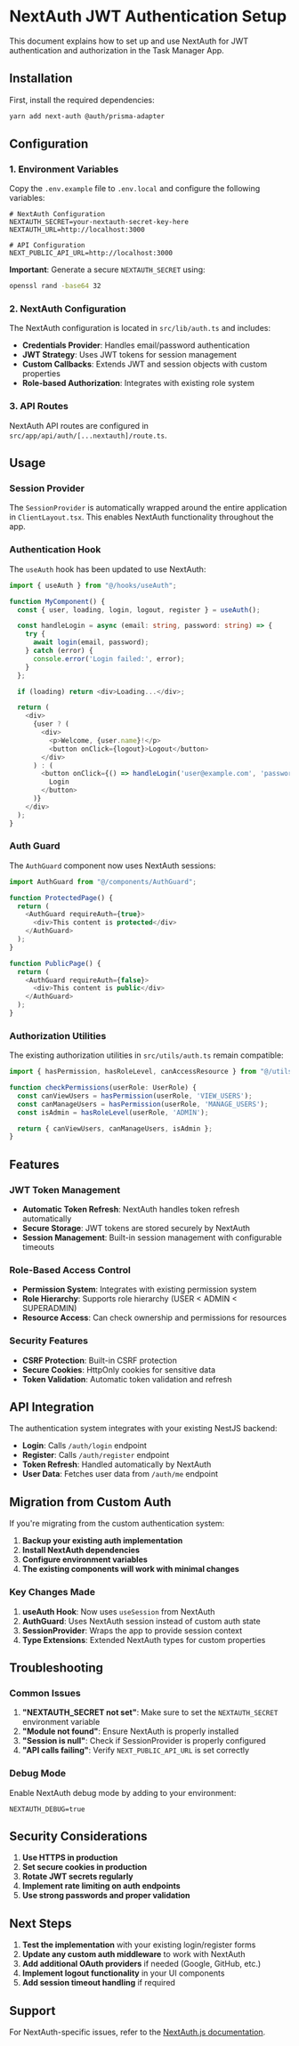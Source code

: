 # NextAuth JWT Authentication Setup

This document explains how to set up and use NextAuth for JWT authentication and authorization in the Task Manager App.

## Installation

First, install the required dependencies:

```bash
yarn add next-auth @auth/prisma-adapter
```

## Configuration

### 1. Environment Variables

Copy the `.env.example` file to `.env.local` and configure the following variables:

```env
# NextAuth Configuration
NEXTAUTH_SECRET=your-nextauth-secret-key-here
NEXTAUTH_URL=http://localhost:3000

# API Configuration
NEXT_PUBLIC_API_URL=http://localhost:3000
```

**Important**: Generate a secure `NEXTAUTH_SECRET` using:
```bash
openssl rand -base64 32
```

### 2. NextAuth Configuration

The NextAuth configuration is located in `src/lib/auth.ts` and includes:

- **Credentials Provider**: Handles email/password authentication
- **JWT Strategy**: Uses JWT tokens for session management
- **Custom Callbacks**: Extends JWT and session objects with custom properties
- **Role-based Authorization**: Integrates with existing role system

### 3. API Routes

NextAuth API routes are configured in `src/app/api/auth/[...nextauth]/route.ts`.

## Usage

### Session Provider

The `SessionProvider` is automatically wrapped around the entire application in `ClientLayout.tsx`. This enables NextAuth functionality throughout the app.

### Authentication Hook

The `useAuth` hook has been updated to use NextAuth:

```typescript
import { useAuth } from "@/hooks/useAuth";

function MyComponent() {
  const { user, loading, login, logout, register } = useAuth();

  const handleLogin = async (email: string, password: string) => {
    try {
      await login(email, password);
    } catch (error) {
      console.error('Login failed:', error);
    }
  };

  if (loading) return <div>Loading...</div>;

  return (
    <div>
      {user ? (
        <div>
          <p>Welcome, {user.name}!</p>
          <button onClick={logout}>Logout</button>
        </div>
      ) : (
        <button onClick={() => handleLogin('user@example.com', 'password')}>
          Login
        </button>
      )}
    </div>
  );
}
```

### Auth Guard

The `AuthGuard` component now uses NextAuth sessions:

```typescript
import AuthGuard from "@/components/AuthGuard";

function ProtectedPage() {
  return (
    <AuthGuard requireAuth={true}>
      <div>This content is protected</div>
    </AuthGuard>
  );
}

function PublicPage() {
  return (
    <AuthGuard requireAuth={false}>
      <div>This content is public</div>
    </AuthGuard>
  );
}
```

### Authorization Utilities

The existing authorization utilities in `src/utils/auth.ts` remain compatible:

```typescript
import { hasPermission, hasRoleLevel, canAccessResource } from "@/utils/auth";

function checkPermissions(userRole: UserRole) {
  const canViewUsers = hasPermission(userRole, 'VIEW_USERS');
  const canManageUsers = hasPermission(userRole, 'MANAGE_USERS');
  const isAdmin = hasRoleLevel(userRole, 'ADMIN');

  return { canViewUsers, canManageUsers, isAdmin };
}
```

## Features

### JWT Token Management

- **Automatic Token Refresh**: NextAuth handles token refresh automatically
- **Secure Storage**: JWT tokens are stored securely by NextAuth
- **Session Management**: Built-in session management with configurable timeouts

### Role-Based Access Control

- **Permission System**: Integrates with existing permission system
- **Role Hierarchy**: Supports role hierarchy (USER < ADMIN < SUPERADMIN)
- **Resource Access**: Can check ownership and permissions for resources

### Security Features

- **CSRF Protection**: Built-in CSRF protection
- **Secure Cookies**: HttpOnly cookies for sensitive data
- **Token Validation**: Automatic token validation and refresh

## API Integration

The authentication system integrates with your existing NestJS backend:

- **Login**: Calls `/auth/login` endpoint
- **Register**: Calls `/auth/register` endpoint
- **Token Refresh**: Handled automatically by NextAuth
- **User Data**: Fetches user data from `/auth/me` endpoint

## Migration from Custom Auth

If you're migrating from the custom authentication system:

1. **Backup your existing auth implementation**
2. **Install NextAuth dependencies**
3. **Configure environment variables**
4. **The existing components will work with minimal changes**

### Key Changes Made

1. **useAuth Hook**: Now uses `useSession` from NextAuth
2. **AuthGuard**: Uses NextAuth session instead of custom auth state
3. **SessionProvider**: Wraps the app to provide session context
4. **Type Extensions**: Extended NextAuth types for custom properties

## Troubleshooting

### Common Issues

1. **"NEXTAUTH_SECRET not set"**: Make sure to set the `NEXTAUTH_SECRET` environment variable
2. **"Module not found"**: Ensure NextAuth is properly installed
3. **"Session is null"**: Check if SessionProvider is properly configured
4. **"API calls failing"**: Verify `NEXT_PUBLIC_API_URL` is set correctly

### Debug Mode

Enable NextAuth debug mode by adding to your environment:

```env
NEXTAUTH_DEBUG=true
```

## Security Considerations

1. **Use HTTPS in production**
2. **Set secure cookies in production**
3. **Rotate JWT secrets regularly**
4. **Implement rate limiting on auth endpoints**
5. **Use strong passwords and proper validation**

## Next Steps

1. **Test the implementation** with your existing login/register forms
2. **Update any custom auth middleware** to work with NextAuth
3. **Add additional OAuth providers** if needed (Google, GitHub, etc.)
4. **Implement logout functionality** in your UI components
5. **Add session timeout handling** if required

## Support

For NextAuth-specific issues, refer to the [NextAuth.js documentation](https://next-auth.js.org/).